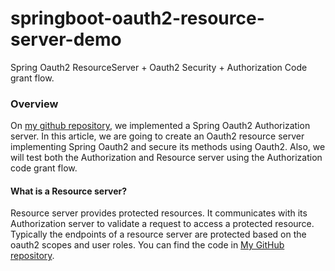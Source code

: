 # springboot-oauth2-resource-server-demo

Spring Oauth2 ResourceServer + Oauth2 Security + Authorization Code grant flow.

### Overview
On [my github repository](https://github.com/hendisantika/springboot-oauth2-auth-server-demo), we implemented a Spring Oauth2 Authorization server. In this article, we are going to create an Oauth2 resource server implementing Spring Oauth2 and secure its methods using Oauth2. Also, we will test both the Authorization and Resource server using the Authorization code grant flow.
#### What is a Resource server?
Resource server provides protected resources. It communicates with its Authorization server to validate a request to access a protected resource. Typically the endpoints of a resource server are protected based on the oauth2 scopes and user roles.
You can find the code in [My GitHub repository](https://github.com/hendisantika/springboot-oauth2-auth-server-demo).


